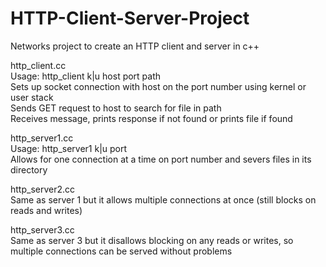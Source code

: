 # HTTP-Client-Server-Project
Networks project to create an HTTP client and server in c++

http_client.cc                    
  Usage: http_client k|u host port path    
  Sets up socket connection with host on the port number using kernel or user stack     
  Sends GET request to host to search for file in path     
  Receives message, prints response if not found or prints file if found   

http_server1.cc     
  Usage: http_server1 k|u port     
  Allows for one connection at a time on port number and severs files in its directory    

http_server2.cc   
  Same as server 1 but it allows multiple connections at once (still blocks on reads and writes)

http_server3.cc   
  Same as server 3 but it disallows blocking on any reads or writes, so multiple connections can be served without problems
